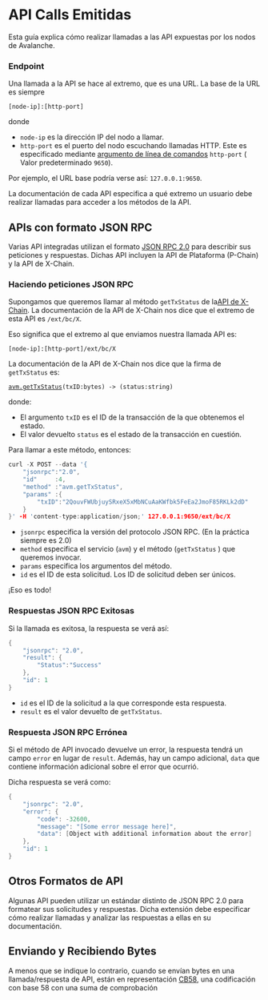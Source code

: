 # API Calls Emitidas

Esta guía explica cómo realizar llamadas a las API expuestas por los nodos de Avalanche.

### Endpoint <a id="endpoint"></a>

Una llamada a la API se hace al extremo, que es una URL. La base de la URL es siempre

`[node-ip]:[http-port]`

donde

* `node-ip` es la dirección IP del nodo a llamar.
* `http-port` es el puerto del nodo escuchando llamadas HTTP. Este es especificado mediante [argumento de línea de comandos](../references/command-line-interface.md#http-server) `http-port` \( Valor predeterminado `9650`\).

Por ejemplo, el URL base podría verse así: `127.0.0.1:9650`.

La documentación de cada API especifica a qué extremo un usuario debe realizar llamadas para acceder a los métodos de la API.

## APIs con formato JSON RPC

Varias API integradas utilizan el formato [JSON RPC 2.0](https://www.jsonrpc.org/specification) para describir sus peticiones y respuestas. Dichas API incluyen la API de Plataforma \(P-Chain\) y la API de X-Chain.

### Haciendo peticiones JSON RPC

Supongamos que queremos llamar al método `getTxStatus` de la[API de X-Chain](exchange-chain-x-chain-api.md). La documentación de la API de X-Chain nos dice que el extremo de esta API es `/ext/bc/X`.

Eso significa que el extremo al que enviamos nuestra llamada API es:

`[node-ip]:[http-port]/ext/bc/X`

La documentación de la API de X-Chain nos dice que la firma de `getTxStatus` es:

[`avm.getTxStatus`](exchange-chain-x-chain-api.md#avm-gettxstatus)`(txID:bytes) -> (status:string)`

donde:

* El argumento `txID` es el ID de la transacción de la que obtenemos el estado.
* El valor devuelto  `status` es el estado de la transacción en cuestión.

Para llamar a este método, entonces:

```cpp
curl -X POST --data '{
    "jsonrpc":"2.0",
    "id"     :4,
    "method" :"avm.getTxStatus",
    "params" :{
        "txID":"2QouvFWUbjuySRxeX5xMbNCuAaKWfbk5FeEa2JmoF85RKLk2dD"
    }
}' -H 'content-type:application/json;' 127.0.0.1:9650/ext/bc/X
```

* `jsonrpc` especifica la versión del protocolo JSON RPC. \(En la práctica siempre es 2.0\)
* `method` especifica el servicio \(`avm`\) y el método \(`getTxStatus` \) que queremos invocar.
* `params` especifica los argumentos del método.
* `id` es el ID de esta solicitud. Los ID de solicitud deben ser únicos.

¡Eso es todo!

### Respuestas JSON RPC Exitosas

Si la llamada es exitosa, la respuesta se verá así:

```cpp
{
    "jsonrpc": "2.0",
    "result": {
        "Status":"Success"
    },
    "id": 1
}
```

* `id` es el ID de la solicitud a la que corresponde esta respuesta.
* `result` es el valor devuelto de `getTxStatus`.

### Respuesta JSON RPC Errónea

Si el método de API invocado devuelve un error, la respuesta tendrá un campo `error` en lugar de `result`. Además, hay un campo adicional, `data` que contiene información adicional sobre el error que ocurrió.

Dicha respuesta se verá como:

```cpp
{
    "jsonrpc": "2.0",
    "error": {
        "code": -32600,
        "message": "[Some error message here]",
        "data": [Object with additional information about the error]
    },
    "id": 1
}
```

## Otros Formatos de API

Algunas API pueden utilizar un estándar distinto de JSON RPC 2.0 para formatear sus solicitudes y respuestas. Dicha extensión debe especificar cómo realizar llamadas y analizar las respuestas a ellas en su documentación.

## Enviando y Recibiendo Bytes

A menos que se indique lo contrario, cuando se envían bytes en una llamada/respuesta de API, están en representación [CB58](https://support.avalabs.org/en/articles/4587395-what-is-cb58), una codificación con base 58 con una suma de comprobación

